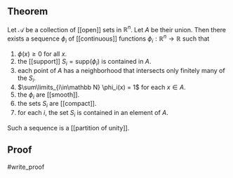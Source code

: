 ## Theorem
Let $\mathcal A$ be a collection of [[open]] sets in $\mathbb R^n$. Let $A$ be their union. Then there exists a sequence $\phi_i$ of [[continuous]] functions $\phi_i : \mathbb R^n \to \mathbb R$ such that 
1. $\phi(x) \geq 0$ for all $x$.
2. the [[support]] $S_i = \text{supp}(\phi_i)$ is contained in $A$.
3. each point of $A$ has a neighborhood that intersects only finitely many of the $S_i$.
4. $\sum\limits_{i\in\mathbb N} \phi_i(x) = 1$ for each $x \in A$. 
5. the $\phi_i$ are [[smooth]].
6. the sets $S_i$ are [[compact]].
7. for each $i$, the set $S_i$ is contained in an element of $A$.

Such a sequence is a [[partition of unity]].

## Proof
#write_proof 
